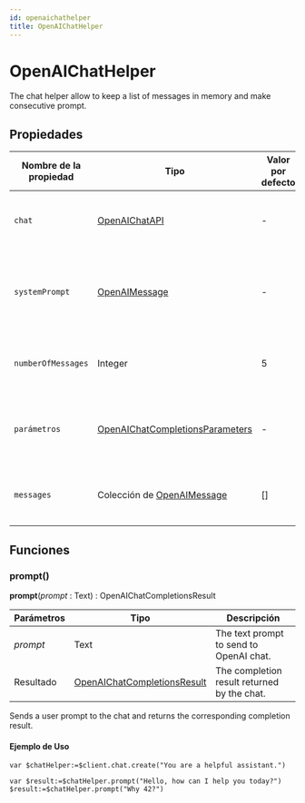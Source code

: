 ```yaml
---
id: openaichathelper
title: OpenAIChatHelper
---
```


# OpenAIChatHelper

The chat helper allow to keep a list of messages in memory and make consecutive prompt.

## Propiedades

| Nombre de la propiedad | Tipo                                                                  | Valor por defecto                                      | Descripción                                                                           |
| ---------------------- | --------------------------------------------------------------------- | ------------------------------------------------------ | ------------------------------------------------------------------------------------- |
| `chat`                 | [OpenAIChatAPI](OpenAIChatAPI.md)                                     | -                                                      | The chat API instance used for communication with OpenAI.             |
| `systemPrompt`         | [OpenAIMessage](OpenAIMessage.md)                                     | -                                                      | The system prompt message that guides the chat assistant's responses. |
| `numberOfMessages`     | Integer                                                               | 5                                                      | The maximum number of messages to retain in the chat history.         |
| `parámetros`           | [OpenAIChatCompletionsParameters](OpenAIChatCompletionsParameters.md) | -                                                      | The parameters for the OpenAI chat completion request.                |
| `messages`             | Colección de [OpenAIMessage](OpenAIMessage.md)                        | [] | The collection of messages exchanged in the chat session.             |

## Funciones

### prompt()

**prompt**(*prompt* : Text) : OpenAIChatCompletionsResult

| Parámetros | Tipo                                                          | Descripción                                                 |
| ---------- | ------------------------------------------------------------- | ----------------------------------------------------------- |
| *prompt*   | Text                                                          | The text prompt to send to OpenAI chat.     |
| Resultado  | [OpenAIChatCompletionsResult](OpenAIChatCompletionsResult.md) | The completion result returned by the chat. |

Sends a user prompt to the chat and returns the corresponding completion result.

#### Ejemplo de Uso

```4D
var $chatHelper:=$client.chat.create("You are a helpful assistant.")

var $result:=$chatHelper.prompt("Hello, how can I help you today?")
$result:=$chatHelper.prompt("Why 42?")
```